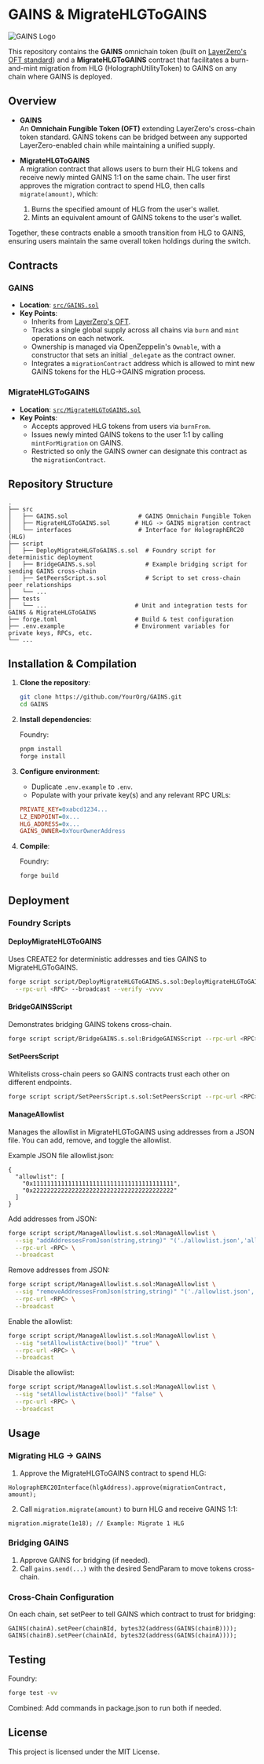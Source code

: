 # GAINS & MigrateHLGToGAINS

![GAINS Logo](./gm.png)

This repository contains the **GAINS** omnichain token (built on [LayerZero's OFT standard](https://docs.layerzero.network/v2/developers/evm/oft/quickstart)) and a **MigrateHLGToGAINS** contract that facilitates a burn-and-mint migration from HLG (HolographUtilityToken) to GAINS on any chain where GAINS is deployed.

## Overview

- **GAINS**  
  An **Omnichain Fungible Token (OFT)** extending LayerZero's cross-chain token standard. GAINS tokens can be bridged between any supported LayerZero-enabled chain while maintaining a unified supply.

- **MigrateHLGToGAINS**  
  A migration contract that allows users to burn their HLG tokens and receive newly minted GAINS 1:1 on the same chain. The user first approves the migration contract to spend HLG, then calls `migrate(amount)`, which:
  1. Burns the specified amount of HLG from the user's wallet.
  2. Mints an equivalent amount of GAINS tokens to the user's wallet.

Together, these contracts enable a smooth transition from HLG to GAINS, ensuring users maintain the same overall token holdings during the switch.

## Contracts

### GAINS

- **Location**: [`src/GAINS.sol`](./src/GAINS.sol)
- **Key Points**:
  - Inherits from [LayerZero's OFT](https://github.com/LayerZero-Labs/LayerZero-v2/tree/main/packages/layerzero-v2/evm/oapp/contracts/oft).
  - Tracks a single global supply across all chains via `burn` and `mint` operations on each network.
  - Ownership is managed via OpenZeppelin's `Ownable`, with a constructor that sets an initial `_delegate` as the contract owner.
  - Integrates a `migrationContract` address which is allowed to mint new GAINS tokens for the HLG->GAINS migration process.

### MigrateHLGToGAINS

- **Location**: [`src/MigrateHLGToGAINS.sol`](./src/MigrateHLGToGAINS.sol)
- **Key Points**:
  - Accepts approved HLG tokens from users via `burnFrom`.
  - Issues newly minted GAINS tokens to the user 1:1 by calling `mintForMigration` on GAINS.
  - Restricted so only the GAINS owner can designate this contract as the `migrationContract`.

## Repository Structure

```
.
├── src
│   ├── GAINS.sol                    # GAINS Omnichain Fungible Token
│   ├── MigrateHLGToGAINS.sol       # HLG -> GAINS migration contract
│   └── interfaces                   # Interface for HolographERC20 (HLG)
├── script
│   ├── DeployMigrateHLGToGAINS.s.sol  # Foundry script for deterministic deployment
│   ├── BridgeGAINS.s.sol              # Example bridging script for sending GAINS cross-chain
│   ├── SetPeersScript.s.sol           # Script to set cross-chain peer relationships
│   └── ...
├── tests
│   └── ...                         # Unit and integration tests for GAINS & MigrateHLGToGAINS
├── forge.toml                      # Build & test configuration
├── .env.example                    # Environment variables for private keys, RPCs, etc.
└── ...
```

## Installation & Compilation

1. **Clone the repository**:

   ```bash
   git clone https://github.com/YourOrg/GAINS.git
   cd GAINS
   ```

2. **Install dependencies**:

   Foundry:

   ```bash
   pnpm install
   forge install
   ```

3. **Configure environment**:

   - Duplicate `.env.example` to `.env`.
   - Populate with your private key(s) and any relevant RPC URLs:

   ```ini
   PRIVATE_KEY=0xabcd1234...
   LZ_ENDPOINT=0x...
   HLG_ADDRESS=0x...
   GAINS_OWNER=0xYourOwnerAddress
   ```

4. **Compile**:

   Foundry:

   ```bash
   forge build
   ```

## Deployment

### Foundry Scripts

#### DeployMigrateHLGToGAINS

Uses CREATE2 for deterministic addresses and ties GAINS to MigrateHLGToGAINS.

```bash
forge script script/DeployMigrateHLGToGAINS.s.sol:DeployMigrateHLGToGAINS \
  --rpc-url <RPC> --broadcast --verify -vvvv
```

#### BridgeGAINSScript

Demonstrates bridging GAINS tokens cross-chain.

```bash
forge script script/BridgeGAINS.s.sol:BridgeGAINSScript --rpc-url <RPC> --broadcast -vvvv
```

#### SetPeersScript

Whitelists cross-chain peers so GAINS contracts trust each other on different endpoints.

```bash
forge script script/SetPeersScript.s.sol:SetPeersScript --rpc-url <RPC> --broadcast -vvvv
```

#### ManageAllowlist

Manages the allowlist in MigrateHLGToGAINS using addresses from a JSON file.
You can add, remove, and toggle the allowlist.

Example JSON file allowlist.json:

```
{
  "allowlist": [
    "0x1111111111111111111111111111111111111111",
    "0x2222222222222222222222222222222222222222"
  ]
}
```

Add addresses from JSON:

```bash
forge script script/ManageAllowlist.s.sol:ManageAllowlist \
  --sig "addAddressesFromJson(string,string)" "('./allowlist.json','allowlist')" \
  --rpc-url <RPC> \
  --broadcast
```

Remove addresses from JSON:

```bash
forge script script/ManageAllowlist.s.sol:ManageAllowlist \
  --sig "removeAddressesFromJson(string,string)" "('./allowlist.json','allowlist')" \
  --rpc-url <RPC> \
  --broadcast
```

Enable the allowlist:

```bash
forge script script/ManageAllowlist.s.sol:ManageAllowlist \
  --sig "setAllowlistActive(bool)" "true" \
  --rpc-url <RPC> \
  --broadcast
```

Disable the allowlist:

```bash
forge script script/ManageAllowlist.s.sol:ManageAllowlist \
  --sig "setAllowlistActive(bool)" "false" \
  --rpc-url <RPC> \
  --broadcast
```

## Usage

### Migrating HLG -> GAINS

1. Approve the MigrateHLGToGAINS contract to spend HLG:

```solidity
HolographERC20Interface(hlgAddress).approve(migrationContract, amount);
```

2. Call `migration.migrate(amount)` to burn HLG and receive GAINS 1:1:

```solidity
migration.migrate(1e18); // Example: Migrate 1 HLG
```

### Bridging GAINS

1. Approve GAINS for bridging (if needed).
2. Call `gains.send(...)` with the desired SendParam to move tokens cross-chain.

### Cross-Chain Configuration

On each chain, set setPeer to tell GAINS which contract to trust for bridging:

```solidity
GAINS(chainA).setPeer(chainBId, bytes32(address(GAINS(chainB))));
GAINS(chainB).setPeer(chainAId, bytes32(address(GAINS(chainA))));
```

## Testing

Foundry:

```bash
forge test -vv
```

Combined: Add commands in package.json to run both if needed.

## License

This project is licensed under the MIT License.
